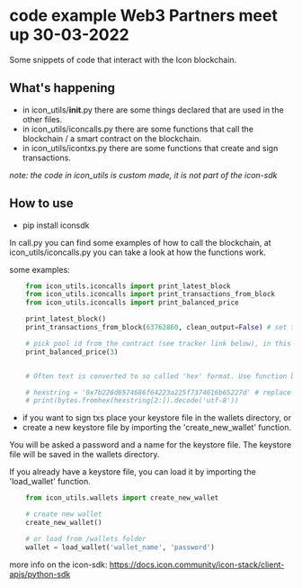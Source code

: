 # code example Web3 Partners meet up 30-03-2022

Some snippets of code that interact with the Icon blockchain.

## What's happening
- in icon_utils/__init__.py there are some things declared that are used in the other files.
- in icon_utils/iconcalls.py there are some functions that call the blockchain / a smart contract on the blockchain. 
- in icon_utils/icontxs.py there are some functions that create and sign transactions.

_note: the code in icon_utils is custom made, it is not part of the icon-sdk_

## How to use
- pip install iconsdk

In call.py you can find some examples of how to call the blockchain, at icon_utils/iconcalls.py you can take a look at how the functions work.

some examples:
    
```python
    from icon_utils.iconcalls import print_latest_block
    from icon_utils.iconcalls import print_transactions_from_block
    from icon_utils.iconcalls import print_balanced_price

    print_latest_block()
    print_transactions_from_block(63762860, clean_output=False) # set to True to have cleaner output

    # pick pool id from the contract (see tracker link below), in this case we use pool id 3
    print_balanced_price(3)


    # Often text is converted to so called 'hex' format. Use function below to convert back to text.

    # hexstring = '0x7b226d6574686f64223a225f7374616b65227d' # replace with your hexstring
    # print(bytes.fromhex(hexstring[2:]).decode('utf-8'))
```

- if you want to sign txs place your keystore file in the wallets directory, or
- create a new keystore file by importing the 'create_new_wallet' function.

You will be asked a password and a name for the keystore file. The keystore file will be saved in the wallets directory.

If you already have a keystore file, you can load it by importing the 'load_wallet' function.

```python
    from icon_utils.wallets import create_new_wallet

    # create new wallet
    create_new_wallet()

    # or load from /wallets folder
    wallet = load_wallet('wallet_name', 'password')
```







more info on the icon-sdk: https://docs.icon.community/icon-stack/client-apis/python-sdk